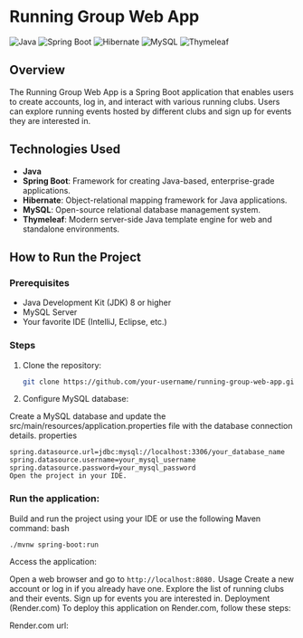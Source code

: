 # Running Group Web App

![Java](https://img.shields.io/badge/Java-%3E%3D8-brightgreen) ![Spring Boot](https://img.shields.io/badge/Spring%20Boot-2.5.4-brightgreen) ![Hibernate](https://img.shields.io/badge/Hibernate-5.5.6-brightgreen) ![MySQL](https://img.shields.io/badge/MySQL-8.0-brightgreen) ![Thymeleaf](https://img.shields.io/badge/Thymeleaf-3.0-brightgreen)

## Overview
The Running Group Web App is a Spring Boot application that enables users to create accounts, log in, and interact with various running clubs. Users can explore running events hosted by different clubs and sign up for events they are interested in.

## Technologies Used
- **Java**
- **Spring Boot**: Framework for creating Java-based, enterprise-grade applications.
- **Hibernate**: Object-relational mapping framework for Java applications.
- **MySQL**: Open-source relational database management system.
- **Thymeleaf**: Modern server-side Java template engine for web and standalone environments.

## How to Run the Project

### Prerequisites
- Java Development Kit (JDK) 8 or higher
- MySQL Server
- Your favorite IDE (IntelliJ, Eclipse, etc.)

### Steps
1. Clone the repository:
   ```bash
   git clone https://github.com/your-username/running-group-web-app.git

2. Configure MySQL database:

Create a MySQL database and update the src/main/resources/application.properties file with the database connection details.
properties
```Copy code
spring.datasource.url=jdbc:mysql://localhost:3306/your_database_name
spring.datasource.username=your_mysql_username
spring.datasource.password=your_mysql_password
Open the project in your IDE.
```
### Run the application:

Build and run the project using your IDE or use the following Maven command:
bash
```Copy code
./mvnw spring-boot:run
```
Access the application:

Open a web browser and go to ```http://localhost:8080.```
Usage
Create a new account or log in if you already have one.
Explore the list of running clubs and their events.
Sign up for events you are interested in.
Deployment (Render.com)
To deploy this application on Render.com, follow these steps:

Render.com url: 

